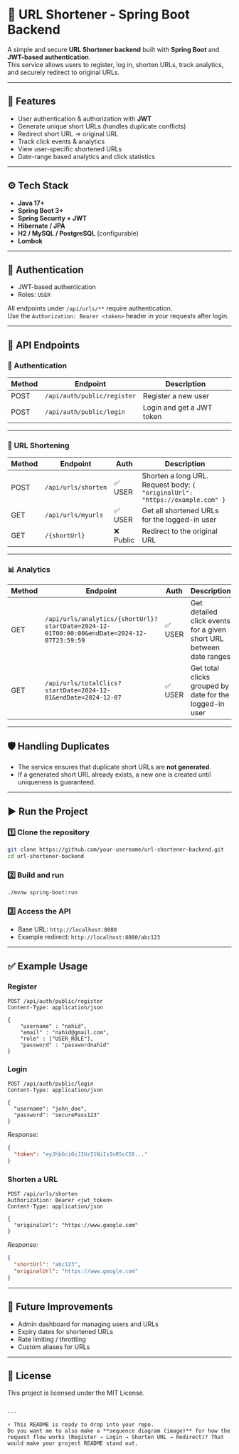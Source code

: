 # 🔗 URL Shortener - Spring Boot Backend

A simple and secure **URL Shortener backend** built with **Spring Boot** and **JWT-based authentication**.  
This service allows users to register, log in, shorten URLs, track analytics, and securely redirect to original URLs.

---

## 🚀 Features
- User authentication & authorization with **JWT**
- Generate unique short URLs (handles duplicate conflicts)
- Redirect short URL → original URL
- Track click events & analytics
- View user-specific shortened URLs
- Date-range based analytics and click statistics

---

## ⚙️ Tech Stack
- **Java 17+**
- **Spring Boot 3+**
- **Spring Security + JWT**
- **Hibernate / JPA**
- **H2 / MySQL / PostgreSQL** (configurable)
- **Lombok**

---

## 🔑 Authentication
- JWT-based authentication  
- Roles: `USER`  

All endpoints under `/api/urls/**` require authentication.  
Use the `Authorization: Bearer <token>` header in your requests after login.

---

## 📌 API Endpoints

### 🧑 Authentication
| Method | Endpoint | Description |
|--------|----------|-------------|
| POST | `/api/auth/public/register` | Register a new user |
| POST | `/api/auth/public/login` | Login and get a JWT token |

---

### 🔗 URL Shortening
| Method | Endpoint | Auth | Description |
|--------|----------|------|-------------|
| POST | `/api/urls/shorten` | ✅ USER | Shorten a long URL. Request body: `{ "originalUrl": "https://example.com" }` |
| GET | `/api/urls/myurls` | ✅ USER | Get all shortened URLs for the logged-in user |
| GET | `/{shortUrl}` | ❌ Public | Redirect to the original URL |

---

### 📊 Analytics
| Method | Endpoint | Auth | Description |
|--------|----------|------|-------------|
| GET | `/api/urls/analytics/{shortUrl}?startDate=2024-12-01T00:00:00&endDate=2024-12-07T23:59:59` | ✅ USER | Get detailed click events for a given short URL between date ranges |
| GET | `/api/urls/totalClics?startDate=2024-12-01&endDate=2024-12-07` | ✅ USER | Get total clicks grouped by date for the logged-in user |

---

## 🛡️ Handling Duplicates
- The service ensures that duplicate short URLs are **not generated**.  
- If a generated short URL already exists, a new one is created until uniqueness is guaranteed.  

---

## ▶️ Run the Project

### 1️⃣ Clone the repository
```bash
git clone https://github.com/your-username/url-shortener-backend.git
cd url-shortener-backend
````

### 2️⃣ Build and run

```bash
./mvnw spring-boot:run
```

### 3️⃣ Access the API

* Base URL: `http://localhost:8080`
* Example redirect: `http://localhost:8080/abc123`

---

## ✅ Example Usage

### Register

```http
POST /api/auth/public/register
Content-Type: application/json

{
    "username" : "nahid",
    "email" : "nahid@gmail.com",
    "role" : ["USER_ROLE"],
    "password" : "passwordnahid"
}
```

### Login

```http
POST /api/auth/public/login
Content-Type: application/json

{
  "username": "john_doe",
  "password": "securePass123"
}
```

*Response:*

```json
{
  "token": "eyJhbGciOiJIUzI1NiIsInR5cCI6..."
}
```

### Shorten a URL

```http
POST /api/urls/shorten
Authorization: Bearer <jwt_token>
Content-Type: application/json

{
  "originalUrl": "https://www.google.com"
}
```

*Response:*

```json
{
  "shortUrl": "abc123",
  "originalUrl": "https://www.google.com"
}
```

---

## 📌 Future Improvements

* Admin dashboard for managing users and URLs
* Expiry dates for shortened URLs
* Rate limiting / throttling
* Custom aliases for URLs

---

## 📄 License

This project is licensed under the MIT License.

```

---

⚡ This README is ready to drop into your repo.  
Do you want me to also make a **sequence diagram (image)** for how the request flow works (Register → Login → Shorten URL → Redirect)? That would make your project README stand out.
```
